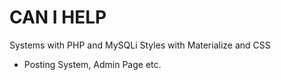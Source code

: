 # CAN I HELP

Systems with PHP and MySQLi
Styles with Materialize and CSS
- Posting System, Admin Page etc.

